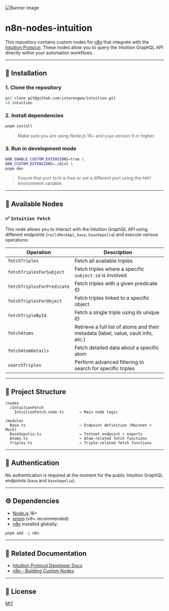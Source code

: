 ![Banner image](https://user-images.githubusercontent.com/10284570/173569848-c624317f-42b1-45a6-ab09-f0ea3c247648.png)

# n8n-nodes-intuition

This repository contains custom nodes for [n8n](https://n8n.io) that integrate with the [Intuition Protocol](https://intuition.systems). These nodes allow you to query the Intuition GraphQL API directly within your automation workflows.

---

## 🚀 Installation

### 1. Clone the repository

```bash
git clone git@github.com:istarengwa/intuition.git
cd intuition
```

### 2. Install dependencies

```bash
pnpm install
```

> Make sure you are using Node.js 18+ and `pnpm` version 9 or higher.

### 3. Run in development mode

```bash
N8N_ENABLE_CUSTOM_EXTENSIONS=true \
N8N_CUSTOM_EXTENSIONS=./dist \
pnpm dev
```

> Ensure that port `5678` is free or set a different port using the `PORT` environment variable.

---

## 🧱 Available Nodes

### ✅ `Intuition Fetch`

This node allows you to interact with the Intuition GraphQL API using different endpoints (`railsMockApi`, `base`, `baseSepolia`) and execute various operations:

| Operation                  | Description                                                                       |
| -------------------------- | --------------------------------------------------------------------------------- |
| `fetchTriples`             | Fetch all available triples                                                       |
| `fetchTriplesForSubject`   | Fetch triples where a specific `subject.id` is involved                           |
| `fetchTriplesForPredicate` | Fetch triples with a given predicate ID                                           |
| `fetchTriplesForObject`    | Fetch triples linked to a specific object                                         |
| `fetchTripleById`          | Fetch a single triple using its unique ID                                         |
| `fetchAtoms`               | Retrieve a full list of atoms and their metadata (label, value, vault info, etc.) |
| `fetchAtomDetails`         | Fetch detailed data about a specific atom                                         |
| `searchTriples`            | Perform advanced filtering to search for specific triples                         |

---

## 📁 Project Structure

```
/nodes
  /IntuitionFetch
    IntuitionFetch.node.ts       ← Main node logic

/modules
  Base.ts                        ← Endpoint definition (Mainnet + Mock)
  BaseSepolia.ts                 ← Testnet endpoint + exports
  Atoms.ts                       ← Atom-related fetch functions
  Triples.ts                     ← Triple-related fetch functions
```

---

## 🔐 Authentication

No authentication is required at the moment for the public Intuition GraphQL endpoints (`base` and `baseSepolia`).

---

## ⚙️ Dependencies

* [Node.js](https://nodejs.org) 18+
* [pnpm](https://pnpm.io) (v9+ recommended)
* [n8n](https://n8n.io) installed globally:

```bash
pnpm add -g n8n
```

---

## 📖 Related Documentation

* [Intuition Protocol Developer Docs](https://tech.docs.intuition.systems/dev/)
* [n8n - Building Custom Nodes](https://docs.n8n.io/integrations/creating-nodes/)

---

## 📄 License

[MIT](https://github.com/n8n-io/n8n-nodes-starter/blob/master/LICENSE.md)